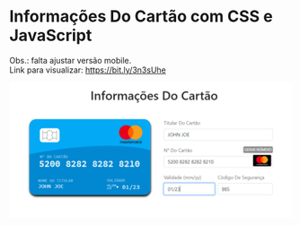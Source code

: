 # Informações Do Cartão com CSS e JavaScript
Obs.: falta ajustar versão mobile.<br>
Link para visualizar: https://bit.ly/3n3sUhe

<a href="https://bit.ly/3n3sUhe" target="_blank">![alt text](assets/img/print.png)</a>
